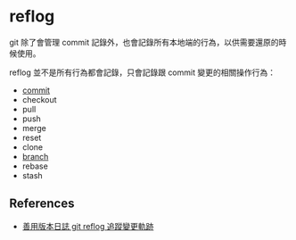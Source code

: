 # reflog

git 除了會管理 commit 記錄外，也會記錄所有本地端的行為，以供需要還原的時候使用。

reflog 並不是所有行為都會記錄，只會記錄跟 commit 變更的相關操作行為：

* [commit](commit.md)
* checkout
* pull
* push
* merge
* reset
* clone
* [branch](branch.md)
* rebase
* stash

## References

* [善用版本日誌 git reflog 追蹤變更軌跡](https://github.com/doggy8088/Learn-Git-in-30-days/blob/master/docs/16%20%E5%96%84%E7%94%A8%E7%89%88%E6%9C%AC%E6%97%A5%E8%AA%8C%20git%20reflog%20%E8%BF%BD%E8%B9%A4%E8%AE%8A%E6%9B%B4%E8%BB%8C%E8%B7%A1.markdown)
